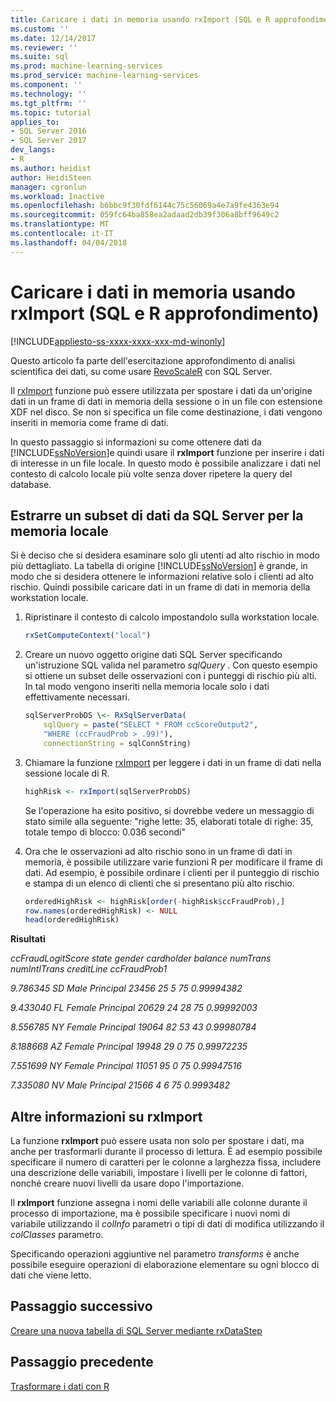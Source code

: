 ```yaml
---
title: Caricare i dati in memoria usando rxImport (SQL e R approfondimento) | Documenti Microsoft
ms.custom: ''
ms.date: 12/14/2017
ms.reviewer: ''
ms.suite: sql
ms.prod: machine-learning-services
ms.prod_service: machine-learning-services
ms.component: ''
ms.technology: ''
ms.tgt_pltfrm: ''
ms.topic: tutorial
applies_to:
- SQL Server 2016
- SQL Server 2017
dev_langs:
- R
ms.author: heidist
author: HeidiSteen
manager: cgronlun
ms.workload: Inactive
ms.openlocfilehash: b6bbc9f30fdf6144c75c56069a4e7a9fe4363e94
ms.sourcegitcommit: 059fc64ba858ea2adaad2db39f306a8bff9649c2
ms.translationtype: MT
ms.contentlocale: it-IT
ms.lasthandoff: 04/04/2018
---
```

# <a name="load-data-into-memory-using-rximport-sql-and-r-deep-dive"></a>Caricare i dati in memoria usando rxImport (SQL e R approfondimento)
[!INCLUDE[appliesto-ss-xxxx-xxxx-xxx-md-winonly](../../includes/appliesto-ss-xxxx-xxxx-xxx-md-winonly.md)]

Questo articolo fa parte dell'esercitazione approfondimento di analisi scientifica dei dati, su come usare [RevoScaleR](https://docs.microsoft.com/machine-learning-server/r-reference/revoscaler/revoscaler) con SQL Server.

Il [rxImport](https://docs.microsoft.com/machine-learning-server/r-reference/revoscaler/rximport) funzione può essere utilizzata per spostare i dati da un'origine dati in un frame di dati in memoria della sessione o in un file con estensione XDF nel disco. Se non si specifica un file come destinazione, i dati vengono inseriti in memoria come frame di dati.

In questo passaggio si informazioni su come ottenere dati da [!INCLUDE[ssNoVersion](../../includes/ssnoversion-md.md)]e quindi usare il **rxImport** funzione per inserire i dati di interesse in un file locale. In questo modo è possibile analizzare i dati nel contesto di calcolo locale più volte senza dover ripetere la query del database.

## <a name="extract-a-subset-of-data-from-sql-server-to-local-memory"></a>Estrarre un subset di dati da SQL Server per la memoria locale

Si è deciso che si desidera esaminare solo gli utenti ad alto rischio in modo più dettagliato. La tabella di origine [!INCLUDE[ssNoVersion](../../includes/ssnoversion-md.md)] è grande, in modo che si desidera ottenere le informazioni relative solo i clienti ad alto rischio. Quindi possibile caricare dati in un frame di dati in memoria della workstation locale.

1. Ripristinare il contesto di calcolo impostandolo sulla workstation locale.

    ```R
    rxSetComputeContext("local")
    ```

2. Creare un nuovo oggetto origine dati SQL Server specificando un'istruzione SQL valida nel parametro *sqlQuery* . Con questo esempio si ottiene un subset delle osservazioni con i punteggi di rischio più alti. In tal modo vengono inseriti nella memoria locale solo i dati effettivamente necessari.

    ```R
    sqlServerProbDS \<- RxSqlServerData(
        sqlQuery = paste("SELECT * FROM ccScoreOutput2",
        "WHERE (ccFraudProb > .99)"),
        connectionString = sqlConnString)
    ```

3. Chiamare la funzione [rxImport](https://docs.microsoft.com/machine-learning-server/r-reference/revoscaler/rximport) per leggere i dati in un frame di dati nella sessione locale di R.

    ```R
    highRisk <- rxImport(sqlServerProbDS)
    ```

    Se l'operazione ha esito positivo, si dovrebbe vedere un messaggio di stato simile alla seguente: "righe lette: 35, elaborati totale di righe: 35, totale tempo di blocco: 0.036 secondi"

4. Ora che le osservazioni ad alto rischio sono in un frame di dati in memoria, è possibile utilizzare varie funzioni R per modificare il frame di dati. Ad esempio, è possibile ordinare i clienti per il punteggio di rischio e stampa di un elenco di clienti che si presentano più alto rischio.

    ```R
    orderedHighRisk <- highRisk[order(-highRisk$ccFraudProb),]
    row.names(orderedHighRisk) <- NULL
    head(orderedHighRisk)
    ```

**Risultati**

*ccFraudLogitScore   state gender cardholder balance numTrans numIntlTrans creditLine ccFraudProb1*

*9.786345    SD   Male  Principal   23456       25            5 75   0.99994382*

*9.433040    FL Female  Principal   20629       24           28 75   0.99992003*

*8.556785    NY Female  Principal   19064       82           53 43   0.99980784*

*8.188668    AZ Female  Principal   19948       29            0 75   0.99972235*

*7.551699    NY Female  Principal   11051       95            0 75   0.99947516*

*7.335080    NV   Male  Principal   21566        4            6  75   0.9993482*

## <a name="more-about-rximport"></a>Altre informazioni su rxImport

La funzione **rxImport** può essere usata non solo per spostare i dati, ma anche per trasformarli durante il processo di lettura. È ad esempio possibile specificare il numero di caratteri per le colonne a larghezza fissa, includere una descrizione delle variabili, impostare i livelli per le colonne di fattori, nonché creare nuovi livelli da usare dopo l'importazione.

Il **rxImport** funzione assegna i nomi delle variabili alle colonne durante il processo di importazione, ma è possibile specificare i nuovi nomi di variabile utilizzando il *colInfo* parametri o tipi di dati di modifica utilizzando il *colClasses* parametro.

Specificando operazioni aggiuntive nel parametro *transforms* è anche possibile eseguire operazioni di elaborazione elementare su ogni blocco di dati che viene letto.

## <a name="next-step"></a>Passaggio successivo

[Creare una nuova tabella di SQL Server mediante rxDataStep](../../advanced-analytics/tutorials/deepdive-create-new-sql-server-table-using-rxdatastep.md)

## <a name="previous-step"></a>Passaggio precedente

[Trasformare i dati con R](../../advanced-analytics/tutorials/deepdive-transform-data-using-r.md)

